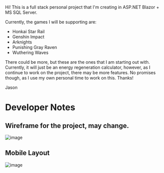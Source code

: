 Hi! This is a full stack personal project that I'm creating in ASP.NET Blazor + MS SQL Server. 

Currently, the games I will be supporting are:
- Honkai Star Rail
- Genshin Impact
- Arknights
- Punishing Gray Raven
- Wuthering Waves

There could be more, but these are the ones that I am starting out with.
Currently, it will just be an energy regeneration calculator, however, as I continue to work on the project, there may be more features. No promises though, as I use my own personal time to work on this.
Thanks!

Jason

# Developer Notes

## Wireframe for the project, may change.

![image](https://github.com/JasonTat/gacha-calculator/assets/112578835/f83931ca-85f1-47c4-91ef-9d3139855bec)


## Mobile Layout
![image](https://github.com/JasonTat/gacha-calculator/assets/112578835/31f55537-4a61-4321-8bcd-b9d47ea95dd1)
